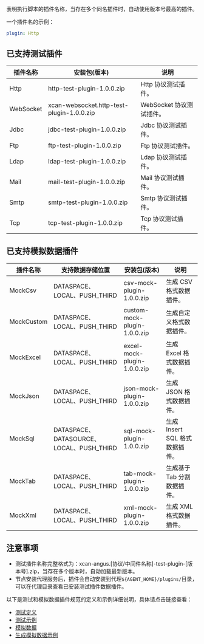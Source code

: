 [//]: # (插件&#40;plugin&#41;)

[//]: # (===)

表明执行脚本的插件名称，当存在多个同名插件时，自动使用版本号最高的插件。

一个插件名的示例：

```yaml
plugin: Http
```

## 已支持测试插件
  
| 插件名称      | 安装包(版本)                                   | 说明                     |
|-----------|-------------------------------------------| ------------------------ |
| Http      | http-test-plugin-1.0.0.zip                | Http 协议测试插件。      |
| WebSocket | xcan-websocket.http-test-plugin-1.0.0.zip | WebSocket 协议测试插件。 |
| Jdbc      | jdbc-test-plugin-1.0.0.zip                | Jdbc 协议测试插件。      |
| Ftp       | ftp-test-plugin-1.0.0.zip                 | Ftp 协议测试插件。      |
| Ldap      | ldap-test-plugin-1.0.0.zip                | Ldap 协议测试插件。      |
| Mail      | mail-test-plugin-1.0.0.zip                | Mail 协议测试插件。      |
| Smtp      | smtp-test-plugin-1.0.0.zip                | Smtp 协议测试插件。      |
| Tcp       | tcp-test-plugin-1.0.0.zip                 | Tcp 协议测试插件。      |

## 已支持模拟数据插件

| 插件名称   | 支持数据存储位置                         | 安装包(版本)                            | 说明                                                                  |
| ---------- | ---------------------------------------- | --------------------------------------- | --------------------------------------------------------------------- |
| MockCsv    | DATASPACE、LOCAL、PUSH_THIRD             | csv-mock-plugin-1.0.0.zip    | 生成 CSV 格式数据插件。                                               |
| MockCustom | DATASPACE、LOCAL、PUSH_THIRD             | custom-mock-plugin-1.0.0.zip | 生成自定义格式数据插件。                                              |
| MockExcel  | DATASPACE、LOCAL、PUSH_THIRD             | excel-mock-plugin-1.0.0.zip  | 生成 Excel 格式数据插件。 |
| MockJson   | DATASPACE、LOCAL、PUSH_THIRD             | json-mock-plugin-1.0.0.zip   | 生成 JSON 格式数据插件。                                              |
| MockSql    | DATASPACE、DATASOURCE、LOCAL、PUSH_THIRD | sql-mock-plugin-1.0.0.zip    | 生成 Insert SQL 格式数据插件。                                        |
| MockTab    | DATASPACE、LOCAL、PUSH_THIRD             | tab-mock-plugin-1.0.0.zip    | 生成基于 Tab 分割数据插件。                                           |
| MockXml    | DATASPACE、LOCAL、PUSH_THIRD             | xml-mock-plugin-1.0.0.zip    | 生成 XML 格式数据插件。                                               |


## 注意事项

- 测试插件名称完整格式为：xcan-angus.[协议/中间件名称]-test-plugin-[版本号].zip，当存在多个版本时，自动加载最新版本。
- 节点安装代理服务后，插件会自动安装到代理`${AGENT_HOME}/plugins/`目录，可以在代理目录查看已安装测试插件数据插件。   

以下是测试和模拟数据插件规范的定义和示例详细说明，具体请点击链接查看：

- [测试定义](https://www.xcan.cloud/help/doc/205509853639082016?c=205531805216931885) 
- [测试示例](https://www.xcan.cloud/help/doc/205509853639082016?c=205531730055004214) 
- [模拟数据](https://www.xcan.cloud/help/doc/205509853639082016?c=205531730055004216) 
- [生成模拟数据示例](https://www.xcan.cloud/help/doc/205509853639082016?c=205531805216931887)
